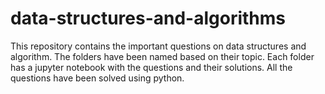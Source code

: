 # data-structures-and-algorithms

This repository contains the important questions on data structures and algorithm. The folders have been named based on their topic. Each folder has a jupyter notebook with the questions and their solutions.
All the questions have been solved using python.
